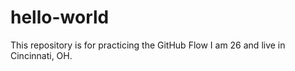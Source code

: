 # hello-world
This repository is for practicing the GitHub Flow
I am 26 and live in Cincinnati, OH.
